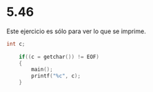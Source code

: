 # 5.46

Este ejercicio es sólo para ver lo que se imprime.

```c
int c;
	
	if((c = getchar()) != EOF)
	{
		main();
		printf("%c", c);
	}
```

